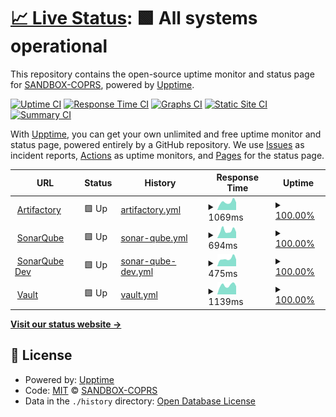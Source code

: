 # [📈 Live Status](https://SANDBOX-COPRS.github.io/upptime): <!--live status--> **🟩 All systems operational**

This repository contains the open-source uptime monitor and status page for [SANDBOX-COPRS](https://SANDBOX-COPRS.github.io/upptime), powered by [Upptime](https://github.com/upptime/upptime).

[![Uptime CI](https://github.com/SANDBOX-COPRS/upptime/workflows/Uptime%20CI/badge.svg)](https://github.com/SANDBOX-COPRS/upptime/actions?query=workflow%3A%22Uptime+CI%22)
[![Response Time CI](https://github.com/SANDBOX-COPRS/upptime/workflows/Response%20Time%20CI/badge.svg)](https://github.com/SANDBOX-COPRS/upptime/actions?query=workflow%3A%22Response+Time+CI%22)
[![Graphs CI](https://github.com/SANDBOX-COPRS/upptime/workflows/Graphs%20CI/badge.svg)](https://github.com/SANDBOX-COPRS/upptime/actions?query=workflow%3A%22Graphs+CI%22)
[![Static Site CI](https://github.com/SANDBOX-COPRS/upptime/workflows/Static%20Site%20CI/badge.svg)](https://github.com/SANDBOX-COPRS/upptime/actions?query=workflow%3A%22Static+Site+CI%22)
[![Summary CI](https://github.com/SANDBOX-COPRS/upptime/workflows/Summary%20CI/badge.svg)](https://github.com/SANDBOX-COPRS/upptime/actions?query=workflow%3A%22Summary+CI%22)

With [Upptime](https://upptime.js.org), you can get your own unlimited and free uptime monitor and status page, powered entirely by a GitHub repository. We use [Issues](https://github.com/SANDBOX-COPRS/upptime/issues) as incident reports, [Actions](https://github.com/SANDBOX-COPRS/upptime/actions) as uptime monitors, and [Pages](https://SANDBOX-COPRS.github.io/upptime) for the status page.

<!--start: status pages-->
<!-- This summary is generated by Upptime (https://github.com/upptime/upptime) -->
<!-- Do not edit this manually, your changes will be overwritten -->
<!-- prettier-ignore -->
| URL | Status | History | Response Time | Uptime |
| --- | ------ | ------- | ------------- | ------ |
| <img alt="" src="https://icons.duckduckgo.com/ip3/artifactory.coprs.esa-copernicus.eu.ico" height="13"> [Artifactory](https://artifactory.coprs.esa-copernicus.eu) | 🟩 Up | [artifactory.yml](https://github.com/SANDBOX-COPRS/upptime/commits/HEAD/history/artifactory.yml) | <details><summary><img alt="Response time graph" src="./graphs/artifactory/response-time-week.png" height="20"> 1069ms</summary><br><a href="https://SANDBOX-COPRS.github.io/upptime/history/artifactory"><img alt="Response time 713" src="https://img.shields.io/endpoint?url=https%3A%2F%2Fraw.githubusercontent.com%2FSANDBOX-COPRS%2Fupptime%2FHEAD%2Fapi%2Fartifactory%2Fresponse-time.json"></a><br><a href="https://SANDBOX-COPRS.github.io/upptime/history/artifactory"><img alt="24-hour response time 4418" src="https://img.shields.io/endpoint?url=https%3A%2F%2Fraw.githubusercontent.com%2FSANDBOX-COPRS%2Fupptime%2FHEAD%2Fapi%2Fartifactory%2Fresponse-time-day.json"></a><br><a href="https://SANDBOX-COPRS.github.io/upptime/history/artifactory"><img alt="7-day response time 1069" src="https://img.shields.io/endpoint?url=https%3A%2F%2Fraw.githubusercontent.com%2FSANDBOX-COPRS%2Fupptime%2FHEAD%2Fapi%2Fartifactory%2Fresponse-time-week.json"></a><br><a href="https://SANDBOX-COPRS.github.io/upptime/history/artifactory"><img alt="30-day response time 706" src="https://img.shields.io/endpoint?url=https%3A%2F%2Fraw.githubusercontent.com%2FSANDBOX-COPRS%2Fupptime%2FHEAD%2Fapi%2Fartifactory%2Fresponse-time-month.json"></a><br><a href="https://SANDBOX-COPRS.github.io/upptime/history/artifactory"><img alt="1-year response time 706" src="https://img.shields.io/endpoint?url=https%3A%2F%2Fraw.githubusercontent.com%2FSANDBOX-COPRS%2Fupptime%2FHEAD%2Fapi%2Fartifactory%2Fresponse-time-year.json"></a></details> | <details><summary><a href="https://SANDBOX-COPRS.github.io/upptime/history/artifactory">100.00%</a></summary><a href="https://SANDBOX-COPRS.github.io/upptime/history/artifactory"><img alt="All-time uptime 99.87%" src="https://img.shields.io/endpoint?url=https%3A%2F%2Fraw.githubusercontent.com%2FSANDBOX-COPRS%2Fupptime%2FHEAD%2Fapi%2Fartifactory%2Fuptime.json"></a><br><a href="https://SANDBOX-COPRS.github.io/upptime/history/artifactory"><img alt="24-hour uptime 100.00%" src="https://img.shields.io/endpoint?url=https%3A%2F%2Fraw.githubusercontent.com%2FSANDBOX-COPRS%2Fupptime%2FHEAD%2Fapi%2Fartifactory%2Fuptime-day.json"></a><br><a href="https://SANDBOX-COPRS.github.io/upptime/history/artifactory"><img alt="7-day uptime 100.00%" src="https://img.shields.io/endpoint?url=https%3A%2F%2Fraw.githubusercontent.com%2FSANDBOX-COPRS%2Fupptime%2FHEAD%2Fapi%2Fartifactory%2Fuptime-week.json"></a><br><a href="https://SANDBOX-COPRS.github.io/upptime/history/artifactory"><img alt="30-day uptime 100.00%" src="https://img.shields.io/endpoint?url=https%3A%2F%2Fraw.githubusercontent.com%2FSANDBOX-COPRS%2Fupptime%2FHEAD%2Fapi%2Fartifactory%2Fuptime-month.json"></a><br><a href="https://SANDBOX-COPRS.github.io/upptime/history/artifactory"><img alt="1-year uptime 99.98%" src="https://img.shields.io/endpoint?url=https%3A%2F%2Fraw.githubusercontent.com%2FSANDBOX-COPRS%2Fupptime%2FHEAD%2Fapi%2Fartifactory%2Fuptime-year.json"></a></details>
| <img alt="" src="https://icons.duckduckgo.com/ip3/sonarqube.coprs.esa-copernicus.eu.ico" height="13"> [SonarQube](https://sonarqube.coprs.esa-copernicus.eu) | 🟩 Up | [sonar-qube.yml](https://github.com/SANDBOX-COPRS/upptime/commits/HEAD/history/sonar-qube.yml) | <details><summary><img alt="Response time graph" src="./graphs/sonar-qube/response-time-week.png" height="20"> 694ms</summary><br><a href="https://SANDBOX-COPRS.github.io/upptime/history/sonar-qube"><img alt="Response time 734" src="https://img.shields.io/endpoint?url=https%3A%2F%2Fraw.githubusercontent.com%2FSANDBOX-COPRS%2Fupptime%2FHEAD%2Fapi%2Fsonar-qube%2Fresponse-time.json"></a><br><a href="https://SANDBOX-COPRS.github.io/upptime/history/sonar-qube"><img alt="24-hour response time 558" src="https://img.shields.io/endpoint?url=https%3A%2F%2Fraw.githubusercontent.com%2FSANDBOX-COPRS%2Fupptime%2FHEAD%2Fapi%2Fsonar-qube%2Fresponse-time-day.json"></a><br><a href="https://SANDBOX-COPRS.github.io/upptime/history/sonar-qube"><img alt="7-day response time 694" src="https://img.shields.io/endpoint?url=https%3A%2F%2Fraw.githubusercontent.com%2FSANDBOX-COPRS%2Fupptime%2FHEAD%2Fapi%2Fsonar-qube%2Fresponse-time-week.json"></a><br><a href="https://SANDBOX-COPRS.github.io/upptime/history/sonar-qube"><img alt="30-day response time 744" src="https://img.shields.io/endpoint?url=https%3A%2F%2Fraw.githubusercontent.com%2FSANDBOX-COPRS%2Fupptime%2FHEAD%2Fapi%2Fsonar-qube%2Fresponse-time-month.json"></a><br><a href="https://SANDBOX-COPRS.github.io/upptime/history/sonar-qube"><img alt="1-year response time 748" src="https://img.shields.io/endpoint?url=https%3A%2F%2Fraw.githubusercontent.com%2FSANDBOX-COPRS%2Fupptime%2FHEAD%2Fapi%2Fsonar-qube%2Fresponse-time-year.json"></a></details> | <details><summary><a href="https://SANDBOX-COPRS.github.io/upptime/history/sonar-qube">100.00%</a></summary><a href="https://SANDBOX-COPRS.github.io/upptime/history/sonar-qube"><img alt="All-time uptime 99.90%" src="https://img.shields.io/endpoint?url=https%3A%2F%2Fraw.githubusercontent.com%2FSANDBOX-COPRS%2Fupptime%2FHEAD%2Fapi%2Fsonar-qube%2Fuptime.json"></a><br><a href="https://SANDBOX-COPRS.github.io/upptime/history/sonar-qube"><img alt="24-hour uptime 100.00%" src="https://img.shields.io/endpoint?url=https%3A%2F%2Fraw.githubusercontent.com%2FSANDBOX-COPRS%2Fupptime%2FHEAD%2Fapi%2Fsonar-qube%2Fuptime-day.json"></a><br><a href="https://SANDBOX-COPRS.github.io/upptime/history/sonar-qube"><img alt="7-day uptime 100.00%" src="https://img.shields.io/endpoint?url=https%3A%2F%2Fraw.githubusercontent.com%2FSANDBOX-COPRS%2Fupptime%2FHEAD%2Fapi%2Fsonar-qube%2Fuptime-week.json"></a><br><a href="https://SANDBOX-COPRS.github.io/upptime/history/sonar-qube"><img alt="30-day uptime 100.00%" src="https://img.shields.io/endpoint?url=https%3A%2F%2Fraw.githubusercontent.com%2FSANDBOX-COPRS%2Fupptime%2FHEAD%2Fapi%2Fsonar-qube%2Fuptime-month.json"></a><br><a href="https://SANDBOX-COPRS.github.io/upptime/history/sonar-qube"><img alt="1-year uptime 100.00%" src="https://img.shields.io/endpoint?url=https%3A%2F%2Fraw.githubusercontent.com%2FSANDBOX-COPRS%2Fupptime%2FHEAD%2Fapi%2Fsonar-qube%2Fuptime-year.json"></a></details>
| <img alt="" src="https://icons.duckduckgo.com/ip3/sonarqube-dev.coprs.esa-copernicus.eu.ico" height="13"> [SonarQube Dev](https://sonarqube-dev.coprs.esa-copernicus.eu) | 🟩 Up | [sonar-qube-dev.yml](https://github.com/SANDBOX-COPRS/upptime/commits/HEAD/history/sonar-qube-dev.yml) | <details><summary><img alt="Response time graph" src="./graphs/sonar-qube-dev/response-time-week.png" height="20"> 475ms</summary><br><a href="https://SANDBOX-COPRS.github.io/upptime/history/sonar-qube-dev"><img alt="Response time 588" src="https://img.shields.io/endpoint?url=https%3A%2F%2Fraw.githubusercontent.com%2FSANDBOX-COPRS%2Fupptime%2FHEAD%2Fapi%2Fsonar-qube-dev%2Fresponse-time.json"></a><br><a href="https://SANDBOX-COPRS.github.io/upptime/history/sonar-qube-dev"><img alt="24-hour response time 438" src="https://img.shields.io/endpoint?url=https%3A%2F%2Fraw.githubusercontent.com%2FSANDBOX-COPRS%2Fupptime%2FHEAD%2Fapi%2Fsonar-qube-dev%2Fresponse-time-day.json"></a><br><a href="https://SANDBOX-COPRS.github.io/upptime/history/sonar-qube-dev"><img alt="7-day response time 475" src="https://img.shields.io/endpoint?url=https%3A%2F%2Fraw.githubusercontent.com%2FSANDBOX-COPRS%2Fupptime%2FHEAD%2Fapi%2Fsonar-qube-dev%2Fresponse-time-week.json"></a><br><a href="https://SANDBOX-COPRS.github.io/upptime/history/sonar-qube-dev"><img alt="30-day response time 536" src="https://img.shields.io/endpoint?url=https%3A%2F%2Fraw.githubusercontent.com%2FSANDBOX-COPRS%2Fupptime%2FHEAD%2Fapi%2Fsonar-qube-dev%2Fresponse-time-month.json"></a><br><a href="https://SANDBOX-COPRS.github.io/upptime/history/sonar-qube-dev"><img alt="1-year response time 588" src="https://img.shields.io/endpoint?url=https%3A%2F%2Fraw.githubusercontent.com%2FSANDBOX-COPRS%2Fupptime%2FHEAD%2Fapi%2Fsonar-qube-dev%2Fresponse-time-year.json"></a></details> | <details><summary><a href="https://SANDBOX-COPRS.github.io/upptime/history/sonar-qube-dev">100.00%</a></summary><a href="https://SANDBOX-COPRS.github.io/upptime/history/sonar-qube-dev"><img alt="All-time uptime 100.00%" src="https://img.shields.io/endpoint?url=https%3A%2F%2Fraw.githubusercontent.com%2FSANDBOX-COPRS%2Fupptime%2FHEAD%2Fapi%2Fsonar-qube-dev%2Fuptime.json"></a><br><a href="https://SANDBOX-COPRS.github.io/upptime/history/sonar-qube-dev"><img alt="24-hour uptime 100.00%" src="https://img.shields.io/endpoint?url=https%3A%2F%2Fraw.githubusercontent.com%2FSANDBOX-COPRS%2Fupptime%2FHEAD%2Fapi%2Fsonar-qube-dev%2Fuptime-day.json"></a><br><a href="https://SANDBOX-COPRS.github.io/upptime/history/sonar-qube-dev"><img alt="7-day uptime 100.00%" src="https://img.shields.io/endpoint?url=https%3A%2F%2Fraw.githubusercontent.com%2FSANDBOX-COPRS%2Fupptime%2FHEAD%2Fapi%2Fsonar-qube-dev%2Fuptime-week.json"></a><br><a href="https://SANDBOX-COPRS.github.io/upptime/history/sonar-qube-dev"><img alt="30-day uptime 100.00%" src="https://img.shields.io/endpoint?url=https%3A%2F%2Fraw.githubusercontent.com%2FSANDBOX-COPRS%2Fupptime%2FHEAD%2Fapi%2Fsonar-qube-dev%2Fuptime-month.json"></a><br><a href="https://SANDBOX-COPRS.github.io/upptime/history/sonar-qube-dev"><img alt="1-year uptime 100.00%" src="https://img.shields.io/endpoint?url=https%3A%2F%2Fraw.githubusercontent.com%2FSANDBOX-COPRS%2Fupptime%2FHEAD%2Fapi%2Fsonar-qube-dev%2Fuptime-year.json"></a></details>
| <img alt="" src="https://icons.duckduckgo.com/ip3/vault.coprs.esa-copernicus.eu.ico" height="13"> [Vault](https://vault.coprs.esa-copernicus.eu) | 🟩 Up | [vault.yml](https://github.com/SANDBOX-COPRS/upptime/commits/HEAD/history/vault.yml) | <details><summary><img alt="Response time graph" src="./graphs/vault/response-time-week.png" height="20"> 1139ms</summary><br><a href="https://SANDBOX-COPRS.github.io/upptime/history/vault"><img alt="Response time 840" src="https://img.shields.io/endpoint?url=https%3A%2F%2Fraw.githubusercontent.com%2FSANDBOX-COPRS%2Fupptime%2FHEAD%2Fapi%2Fvault%2Fresponse-time.json"></a><br><a href="https://SANDBOX-COPRS.github.io/upptime/history/vault"><img alt="24-hour response time 1015" src="https://img.shields.io/endpoint?url=https%3A%2F%2Fraw.githubusercontent.com%2FSANDBOX-COPRS%2Fupptime%2FHEAD%2Fapi%2Fvault%2Fresponse-time-day.json"></a><br><a href="https://SANDBOX-COPRS.github.io/upptime/history/vault"><img alt="7-day response time 1139" src="https://img.shields.io/endpoint?url=https%3A%2F%2Fraw.githubusercontent.com%2FSANDBOX-COPRS%2Fupptime%2FHEAD%2Fapi%2Fvault%2Fresponse-time-week.json"></a><br><a href="https://SANDBOX-COPRS.github.io/upptime/history/vault"><img alt="30-day response time 1133" src="https://img.shields.io/endpoint?url=https%3A%2F%2Fraw.githubusercontent.com%2FSANDBOX-COPRS%2Fupptime%2FHEAD%2Fapi%2Fvault%2Fresponse-time-month.json"></a><br><a href="https://SANDBOX-COPRS.github.io/upptime/history/vault"><img alt="1-year response time 899" src="https://img.shields.io/endpoint?url=https%3A%2F%2Fraw.githubusercontent.com%2FSANDBOX-COPRS%2Fupptime%2FHEAD%2Fapi%2Fvault%2Fresponse-time-year.json"></a></details> | <details><summary><a href="https://SANDBOX-COPRS.github.io/upptime/history/vault">100.00%</a></summary><a href="https://SANDBOX-COPRS.github.io/upptime/history/vault"><img alt="All-time uptime 99.90%" src="https://img.shields.io/endpoint?url=https%3A%2F%2Fraw.githubusercontent.com%2FSANDBOX-COPRS%2Fupptime%2FHEAD%2Fapi%2Fvault%2Fuptime.json"></a><br><a href="https://SANDBOX-COPRS.github.io/upptime/history/vault"><img alt="24-hour uptime 100.00%" src="https://img.shields.io/endpoint?url=https%3A%2F%2Fraw.githubusercontent.com%2FSANDBOX-COPRS%2Fupptime%2FHEAD%2Fapi%2Fvault%2Fuptime-day.json"></a><br><a href="https://SANDBOX-COPRS.github.io/upptime/history/vault"><img alt="7-day uptime 100.00%" src="https://img.shields.io/endpoint?url=https%3A%2F%2Fraw.githubusercontent.com%2FSANDBOX-COPRS%2Fupptime%2FHEAD%2Fapi%2Fvault%2Fuptime-week.json"></a><br><a href="https://SANDBOX-COPRS.github.io/upptime/history/vault"><img alt="30-day uptime 100.00%" src="https://img.shields.io/endpoint?url=https%3A%2F%2Fraw.githubusercontent.com%2FSANDBOX-COPRS%2Fupptime%2FHEAD%2Fapi%2Fvault%2Fuptime-month.json"></a><br><a href="https://SANDBOX-COPRS.github.io/upptime/history/vault"><img alt="1-year uptime 100.00%" src="https://img.shields.io/endpoint?url=https%3A%2F%2Fraw.githubusercontent.com%2FSANDBOX-COPRS%2Fupptime%2FHEAD%2Fapi%2Fvault%2Fuptime-year.json"></a></details>

<!--end: status pages-->

[**Visit our status website →**](https://SANDBOX-COPRS.github.io/upptime)

## 📄 License

- Powered by: [Upptime](https://github.com/upptime/upptime)
- Code: [MIT](./LICENSE) © [SANDBOX-COPRS](https://SANDBOX-COPRS.github.io/upptime)
- Data in the `./history` directory: [Open Database License](https://opendatacommons.org/licenses/odbl/1-0/)
